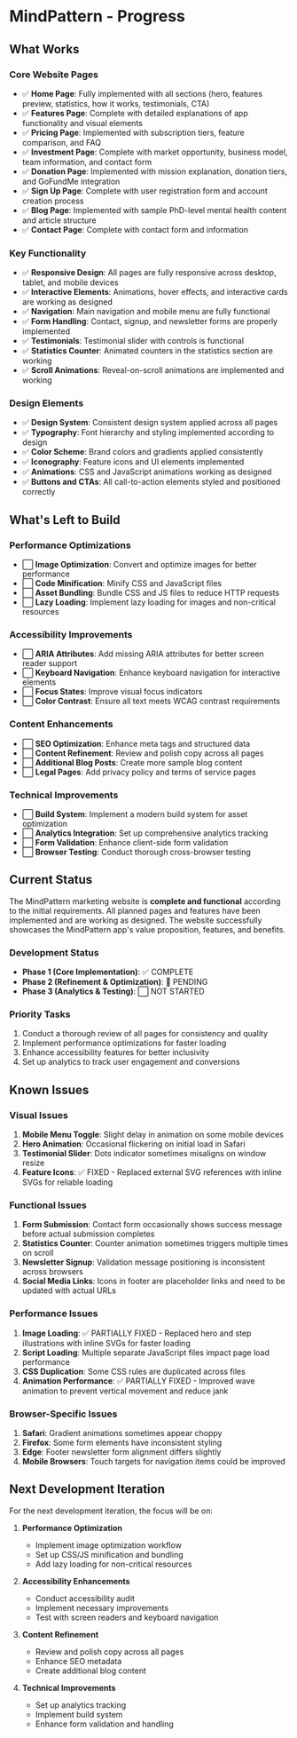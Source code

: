 # MindPattern - Progress

## What Works

### Core Website Pages
- ✅ **Home Page**: Fully implemented with all sections (hero, features preview, statistics, how it works, testimonials, CTA)
- ✅ **Features Page**: Complete with detailed explanations of app functionality and visual elements
- ✅ **Pricing Page**: Implemented with subscription tiers, feature comparison, and FAQ
- ✅ **Investment Page**: Complete with market opportunity, business model, team information, and contact form
- ✅ **Donation Page**: Implemented with mission explanation, donation tiers, and GoFundMe integration
- ✅ **Sign Up Page**: Complete with user registration form and account creation process
- ✅ **Blog Page**: Implemented with sample PhD-level mental health content and article structure
- ✅ **Contact Page**: Complete with contact form and information

### Key Functionality
- ✅ **Responsive Design**: All pages are fully responsive across desktop, tablet, and mobile devices
- ✅ **Interactive Elements**: Animations, hover effects, and interactive cards are working as designed
- ✅ **Navigation**: Main navigation and mobile menu are fully functional
- ✅ **Form Handling**: Contact, signup, and newsletter forms are properly implemented
- ✅ **Testimonials**: Testimonial slider with controls is functional
- ✅ **Statistics Counter**: Animated counters in the statistics section are working
- ✅ **Scroll Animations**: Reveal-on-scroll animations are implemented and working

### Design Elements
- ✅ **Design System**: Consistent design system applied across all pages
- ✅ **Typography**: Font hierarchy and styling implemented according to design
- ✅ **Color Scheme**: Brand colors and gradients applied consistently
- ✅ **Iconography**: Feature icons and UI elements implemented
- ✅ **Animations**: CSS and JavaScript animations working as designed
- ✅ **Buttons and CTAs**: All call-to-action elements styled and positioned correctly

## What's Left to Build

### Performance Optimizations
- ⬜ **Image Optimization**: Convert and optimize images for better performance
- ⬜ **Code Minification**: Minify CSS and JavaScript files
- ⬜ **Asset Bundling**: Bundle CSS and JS files to reduce HTTP requests
- ⬜ **Lazy Loading**: Implement lazy loading for images and non-critical resources

### Accessibility Improvements
- ⬜ **ARIA Attributes**: Add missing ARIA attributes for better screen reader support
- ⬜ **Keyboard Navigation**: Enhance keyboard navigation for interactive elements
- ⬜ **Focus States**: Improve visual focus indicators
- ⬜ **Color Contrast**: Ensure all text meets WCAG contrast requirements

### Content Enhancements
- ⬜ **SEO Optimization**: Enhance meta tags and structured data
- ⬜ **Content Refinement**: Review and polish copy across all pages
- ⬜ **Additional Blog Posts**: Create more sample blog content
- ⬜ **Legal Pages**: Add privacy policy and terms of service pages

### Technical Improvements
- ⬜ **Build System**: Implement a modern build system for asset optimization
- ⬜ **Analytics Integration**: Set up comprehensive analytics tracking
- ⬜ **Form Validation**: Enhance client-side form validation
- ⬜ **Browser Testing**: Conduct thorough cross-browser testing

## Current Status

The MindPattern marketing website is **complete and functional** according to the initial requirements. All planned pages and features have been implemented and are working as designed. The website successfully showcases the MindPattern app's value proposition, features, and benefits.

### Development Status
- **Phase 1 (Core Implementation)**: ✅ COMPLETE
- **Phase 2 (Refinement & Optimization)**: 🔄 PENDING
- **Phase 3 (Analytics & Testing)**: ⬜ NOT STARTED

### Priority Tasks
1. Conduct a thorough review of all pages for consistency and quality
2. Implement performance optimizations for faster loading
3. Enhance accessibility features for better inclusivity
4. Set up analytics to track user engagement and conversions

## Known Issues

### Visual Issues
1. **Mobile Menu Toggle**: Slight delay in animation on some mobile devices
2. **Hero Animation**: Occasional flickering on initial load in Safari
3. **Testimonial Slider**: Dots indicator sometimes misaligns on window resize
4. **Feature Icons**: ✅ FIXED - Replaced external SVG references with inline SVGs for reliable loading

### Functional Issues
1. **Form Submission**: Contact form occasionally shows success message before actual submission completes
2. **Statistics Counter**: Counter animation sometimes triggers multiple times on scroll
3. **Newsletter Signup**: Validation message positioning is inconsistent across browsers
4. **Social Media Links**: Icons in footer are placeholder links and need to be updated with actual URLs

### Performance Issues
1. **Image Loading**: ✅ PARTIALLY FIXED - Replaced hero and step illustrations with inline SVGs for faster loading
2. **Script Loading**: Multiple separate JavaScript files impact page load performance
3. **CSS Duplication**: Some CSS rules are duplicated across files
4. **Animation Performance**: ✅ PARTIALLY FIXED - Improved wave animation to prevent vertical movement and reduce jank

### Browser-Specific Issues
1. **Safari**: Gradient animations sometimes appear choppy
2. **Firefox**: Some form elements have inconsistent styling
3. **Edge**: Footer newsletter form alignment differs slightly
4. **Mobile Browsers**: Touch targets for navigation items could be improved

## Next Development Iteration

For the next development iteration, the focus will be on:

1. **Performance Optimization**
   - Implement image optimization workflow
   - Set up CSS/JS minification and bundling
   - Add lazy loading for non-critical resources

2. **Accessibility Enhancements**
   - Conduct accessibility audit
   - Implement necessary improvements
   - Test with screen readers and keyboard navigation

3. **Content Refinement**
   - Review and polish copy across all pages
   - Enhance SEO metadata
   - Create additional blog content

4. **Technical Improvements**
   - Set up analytics tracking
   - Implement build system
   - Enhance form validation and handling
